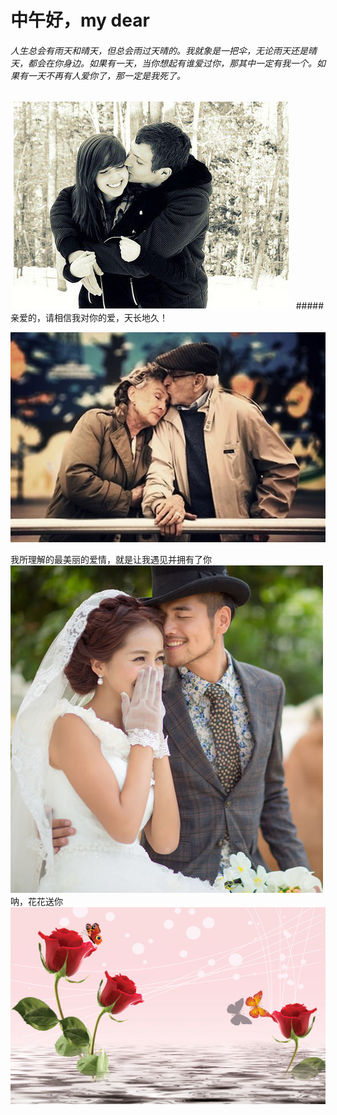 
# 中午好，my dear  
###### 人生总会有雨天和晴天，但总会雨过天晴的。我就象是一把伞，无论雨天还是晴天，都会在你身边。如果有一天，当你想起有谁爱过你，那其中一定有我一个。如果有一天不再有人爱你了，那一定是我死了。  
  ![love](img/1.jpg)  
#####亲爱的，请相信我对你的爱，天长地久！ 

  ![love](img/3.jpg)  

我所理解的最美丽的爱情，就是让我遇见并拥有了你  
 ![love](img/me.jpg)  
呐，花花送你  
 ![love](img/meigui.jpg)  

